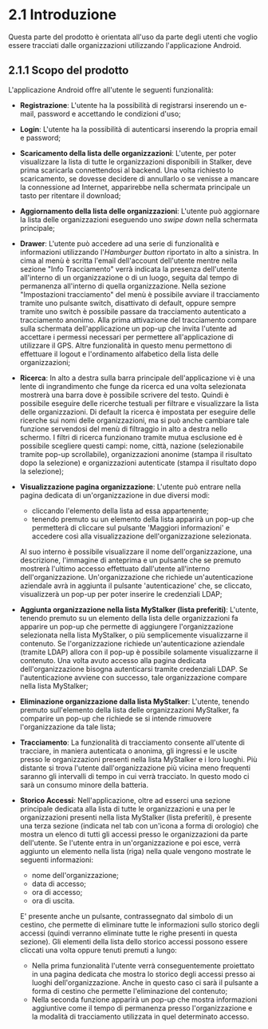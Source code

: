 # 2.1 Introduzione
Questa parte del prodotto è orientata all'uso da parte degli utenti che voglio essere tracciati dalle organizzazioni utilizzando l'applicazione Android.

## 2.1.1 Scopo del prodotto
L'applicazione Android offre all'utente le seguenti funzionalità:

- **Registrazione**: L'utente ha la possibilità di registrarsi inserendo un e-mail, password e accettando le condizioni d'uso;

- **Login**: L'utente ha la possibilità di autenticarsi inserendo la propria email e password;

- **Scaricamento della lista delle organizzazioni**: L'utente, per poter visualizzare la lista di tutte le organizzazioni disponibili in Stalker, deve prima scaricarla connettendosi al backend. Una volta richiesto lo scaricamento, se dovesse decidere di annullarlo o se venisse a mancare la connessione ad Internet, apparirebbe nella schermata principale un tasto per ritentare il download;

- **Aggiornamento della lista delle organizzazioni**: L'utente può aggiornare la lista delle organizzazioni eseguendo uno *swipe down* nella schermata principale;

- **Drawer**: L'utente può accedere ad una serie di funzionalità e informazioni utilizzando l'*Hamburger button* riportato in alto a sinistra.
In cima al menù è scritta l'email dell'account dell'utente mentre nella sezione "Info Tracciamento" verrà indicata la presenza dell'utente all'interno di un organizzazione o di un luogo, seguita dal tempo di permanenza all'interno di quella organizzazione.
Nella sezione "Impostazioni tracciamento" del menù è possibile avviare il tracciamento tramite uno pulsante switch, disattivato di default, oppure sempre tramite uno switch è possibile passare da tracciamento autenticato a tracciamento anonimo. Alla prima attivazione del tracciamento compare sulla schermata dell'applicazione un pop-up che invita l'utente ad accettare i permessi necessari per permettere all'applicazione di utilizzare il GPS. Altre funzionalità in questo menu permettono di effettuare il logout e l'ordinamento alfabetico della lista delle organizzazioni;

- **Ricerca**: In alto a destra sulla barra principale dell'applicazione vi è una lente di ingrandimento che funge da ricerca ed una volta selezionata mostrerà una barra dove è possibile scrivere del testo. Quindi è possibile eseguire delle ricerche testuali per filtrare e visualizzare la lista delle organizzazioni. 
Di default la ricerca è impostata per eseguire delle ricerche sui nomi delle organizzazioni, ma si può anche cambiare tale funzione servendosi del menù di filtraggio in alto a destra nello schermo. I filtri di ricerca funzionano tramite mutua esclusione ed è possibile scegliere questi campi: nome, città, nazione (selezionabile tramite pop-up scrollabile), organizzazioni anonime (stampa il risultato dopo la selezione) e organizzazioni autenticate (stampa il risultato dopo la selezione);

- **Visualizzazione pagina organizzazione**: L'utente può entrare nella pagina dedicata di un'organizzazione in due diversi modi: 
    - cliccando l'elemento della lista ad essa appartenente; 
    - tenendo premuto su un elemento della lista apparirà un pop-up che permetterà di cliccare sul pulsante 'Maggiori informazioni' e accedere così alla visualizzazione dell'organizzazione selezionata. 

    Al suo interno è possibile visualizzare il nome dell'organizzazione, una descrizione, l'immagine di anteprima e un pulsante che se premuto mostrerà l'ultimo accesso effettuato dall'utente all'interno dell'organizzazione. 
    Un'organizzazione che richiede un'autenticazione aziendale avrà in aggiunta il pulsante 'autenticazione' che, se cliccato, visualizzerà un pop-up per poter inserire le credenziali LDAP;
 
- **Aggiunta organizzazione nella lista MyStalker (lista preferiti)**: L'utente, tenendo premuto su un elemento della lista delle organizzazioni fa apparire un pop-up che permette di aggiungere l'organizzazione selezionata nella lista MyStalker, o più semplicemente visualizzarne il contenuto. Se l'organizzazione richiede un'autenticazione aziendale (tramite LDAP) allora con il pop-up è possibile solamente visualizzarne il contenuto. Una volta avuto accesso alla pagina dedicata dell'organizzazione bisogna autenticarsi tramite credenziali LDAP. Se l'autenticazione avviene con successo, tale organizzazione compare nella lista MyStalker;

- **Eliminazione organizzazione dalla lista MyStalker**: L'utente, tenendo premuto sull'elemento della lista delle organizzazioni MyStalker, fa comparire un pop-up che richiede se si intende rimuovere l'organizzazione da tale lista;

- **Tracciamento**: La funzionalità di tracciamento consente all'utente di tracciare, in maniera autenticata o anonima, gli ingressi e le uscite presso le organizzazioni presenti nella lista MyStalker e i loro luoghi. 
Più distante si trova l'utente dall'organizzazione più vicina meno frequenti saranno gli intervalli di tempo in cui verrà tracciato. In questo modo ci sarà un consumo minore della batteria.

- **Storico Accessi**: Nell'applicazione, oltre ad esserci una sezione principale dedicata alla lista di tutte le organizzazioni e una per le organizzazioni presenti nella lista MyStalker (lista preferiti), è presente una terza sezione (indicata nel tab con un'icona a forma di orologio) che mostra un elenco di tutti gli accessi presso le organizzazioni da parte dell'utente.
Se l'utente entra in un'organizzazione e poi esce, verrà aggiunto un elemento nella lista (riga) nella quale vengono mostrate le seguenti informazioni:
    - nome dell'organizzazione;
    - data di accesso;
    - ora di accesso;
    - ora di uscita.

    E' presente anche un pulsante, contrassegnato dal simbolo di un cestino, che permette di eliminare tutte le informazioni sullo storico degli accessi (quindi verranno eliminate tutte le righe presenti in questa sezione).
    Gli elementi della lista dello storico accessi possono essere cliccati una volta oppure tenuti premuti a lungo:
        
    - Nella prima funzionalità l'utente verrà conseguentemente proiettato in una pagina dedicata che mostra lo storico degli accessi presso ai luoghi dell'organizzazione. Anche in questo caso ci sarà il pulsante a forma di cestino che permette l'eliminazione del contenuto;
    - Nella seconda funzione apparirà un pop-up che mostra informazioni aggiuntive come il tempo di permanenza presso l'organizzazione e la modalità di tracciamento utilizzata in quel determinato accesso.
